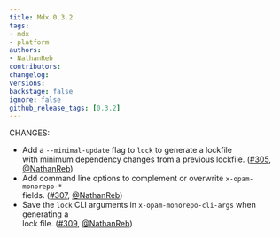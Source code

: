 ```yaml
---
title: Mdx 0.3.2
tags:
- mdx
- platform
authors:
- NathanReb
contributors:
changelog:
versions:
backstage: false
ignore: false
github_release_tags: [0.3.2]
---
```


CHANGES:

*   Add a `--minimal-update` flag to `lock` to generate a lockfile  
    with minimum dependency changes from a previous lockfile. ([#305](https://github.com/realworldocaml/mdx/pull/305),  
    [@NathanReb](https://github.com/NathanReb))
*   Add command line options to complement or overwrite `x-opam-monorepo-*`  
    fields. ([#307](https://github.com/realworldocaml/mdx/issues/307), [@NathanReb](https://github.com/NathanReb))
*   Save the `lock` CLI arguments in `x-opam-monorepo-cli-args` when generating a  
    lock file. ([#309](https://github.com/realworldocaml/mdx/issues/309), [@NathanReb](https://github.com/NathanReb))